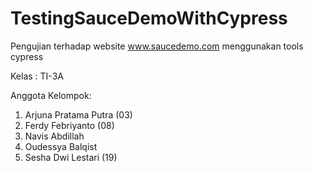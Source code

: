 # TestingSauceDemoWithCypress
Pengujian terhadap website www.saucedemo.com menggunakan tools cypress

Kelas : TI-3A

Anggota Kelompok:
1. Arjuna Pratama Putra (03)
2. Ferdy Febriyanto (08)
3. Navis Abdillah
4. Oudessya Balqist
5. Sesha Dwi Lestari (19)
